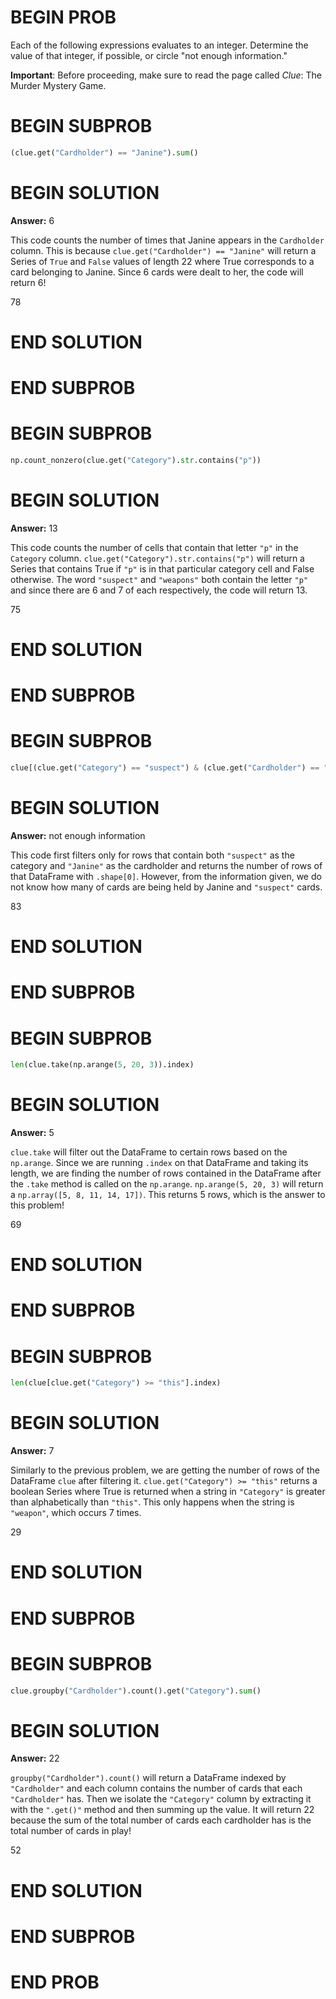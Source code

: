 # BEGIN PROB

Each of the following expressions evaluates to an integer.
Determine the value of that integer, if possible, or circle "not enough
information.\"

**Important**: Before proceeding, make sure to read the page called *Clue*: The Murder Mystery Game.

# BEGIN SUBPROB

```py 
(clue.get("Cardholder") == "Janine").sum() 
```

# BEGIN SOLUTION

**Answer:** 6

This code counts the number of times that Janine appears in the `Cardholder` column. This is because `clue.get("Cardholder") == "Janine"` will return a Series of `True` and `False` values of length 22 where True corresponds to a card belonging to Janine. Since 6 cards were dealt to her, the code will return 6!

<average>78</average>

# END SOLUTION

# END SUBPROB

# BEGIN SUBPROB

```py
np.count_nonzero(clue.get("Category").str.contains("p")) 
```

# BEGIN SOLUTION

**Answer:** 13

This code counts the number of cells that contain that letter `"p"` in the `Category` column. `clue.get("Category").str.contains("p")` will return a Series that contains True if `"p"` is in that particular category cell and False otherwise. The word `"suspect"` and `"weapons"` both contain the letter `"p"` and since there are 6 and 7 of each respectively, the code will return 13. 

<average>75</average>


# END SOLUTION

# END SUBPROB

# BEGIN SUBPROB

```py 
clue[(clue.get("Category") == "suspect") & (clue.get("Cardholder") == "Janine")].shape[0] 
```

# BEGIN SOLUTION

**Answer:** not enough information

This code first filters only for rows that contain both `"suspect"` as the category and `"Janine"` as the cardholder and returns the number of rows of that DataFrame with `.shape[0]`. However, from the information given, we do not know how many of cards are being held by Janine and `"suspect"` cards. 

<average>83</average>

# END SOLUTION

# END SUBPROB

# BEGIN SUBPROB

```py
len(clue.take(np.arange(5, 20, 3)).index) 
```

# BEGIN SOLUTION

**Answer:** 5

`clue.take` will filter out the DataFrame to certain rows based on the `np.arange`. Since we are running `.index` on that DataFrame and taking its length, we are finding the number of rows contained in the DataFrame after the `.take` method is called on the `np.arange`. `np.arange(5, 20, 3)` will return a `np.array([5, 8, 11, 14, 17])`. This returns 5 rows, which is the answer to this problem!

<average>69</average>

# END SOLUTION

# END SUBPROB

# BEGIN SUBPROB

```py
len(clue[clue.get("Category") >= "this"].index) 
```

# BEGIN SOLUTION

**Answer:** 7

Similarly to the previous problem, we are getting the number of rows of the DataFrame `clue` after filtering it. `clue.get("Category") >= "this"` returns a boolean Series where True is returned when a string in `"Category"` is greater than alphabetically than `"this"`. This only happens when the string is `"weapon"`, which occurs 7 times. 

<average>29</average>

# END SOLUTION

# END SUBPROB

# BEGIN SUBPROB

```py
clue.groupby("Cardholder").count().get("Category").sum() 
```

# BEGIN SOLUTION

**Answer:** 22

`groupby("Cardholder").count()` will return a DataFrame indexed by `"Cardholder"` and each column contains the number of cards that each `"Cardholder"` has. Then we isolate the `"Category"` column by extracting it with the `".get()"` method and then summing up the value. It will return 22 because the sum of the total number of cards each cardholder has is the total number of cards in play!

<average>52</average>

# END SOLUTION

# END SUBPROB

# END PROB